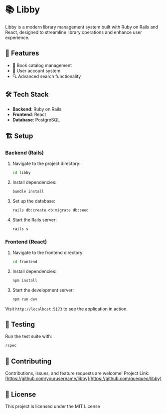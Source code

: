 # 📚 Libby

Libby is a modern library management system built with Ruby on Rails and React, designed to streamline library operations and enhance user experience.

## 🚀 Features

- 📖 Book catalog management
- 👥 User account system
- 🔍 Advanced search functionality

## 🛠️ Tech Stack

- **Backend**: Ruby on Rails
- **Frontend**: React
- **Database**: PostgreSQL

## 🏗️ Setup

### Backend (Rails)

1. Navigate to the project directory:
   ```sh
   cd libby
   ```

2. Install dependencies:
   ```sh
   bundle install
   ```

3. Set up the database:
   ```sh
   rails db:create db:migrate db:seed
   ```

4. Start the Rails server:
   ```sh
   rails s
   ```

### Frontend (React)

1. Navigate to the frontend directory:
   ```sh
   cd frontend
   ```

2. Install dependencies:
   ```sh
   npm install
   ```

3. Start the development server:
   ```sh
   npm run dev
   ```

Visit `http://localhost:5173` to see the application in action.

## 🧪 Testing

Run the test suite with:
```sh
rspec
```

## 🤝 Contributing

Contributions, issues, and feature requests are welcome!
Project Link: [https://github.com/yourusername/libby](https://github.com/quequeo/libby)

## 📄 License

This project is licensed under the MIT License
